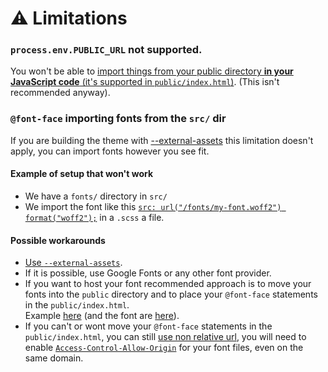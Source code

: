 # ⚠ Limitations

### `process.env.PUBLIC_URL` not supported.

You won't be able to [import things from your public directory **in your JavaScript code** (it's supported in `public/index.html`)](https://create-react-app.dev/docs/using-the-public-folder/#adding-assets-outside-of-the-module-system). (This isn't recommended anyway).

### `@font-face` importing fonts from the `src/` dir

If you are building the theme with [--external-assets](page-1.md) this limitation doesn't apply, you can import fonts however you see fit.

#### Example of setup that **won't** work

* We have a `fonts/` directory in `src/`
* We import the font like this [`src: url("/fonts/my-font.woff2") format("woff2");`](https://github.com/garronej/keycloakify-demo-app/blob/07d54a3012ef354ee12b1374c6f7ad1cb125d56b/src/fonts.scss#L4) in a `.scss` a file.

#### Possible workarounds

* [Use `--external-assets`](page-1.md).
* If it is possible, use Google Fonts or any other font provider.
* If you want to host your font recommended approach is to move your fonts into the `public` directory and to place your `@font-face` statements in the `public/index.html`.\
  Example [here](https://github.com/garronej/keycloakify-demo-app/blob/9aa2dbaec28a7786d6b2983c9a59d393dec1b2d6/public/index.html#L27-L73) (and the font are [here](https://github.com/garronej/keycloakify-demo-app/tree/main/public/fonts/WorkSans)).
* If you can't or wont move your `@font-face` statements in the `public/index.html`, you can still [use non relative url](https://github.com/garronej/keycloakify-demo-app/blob/2de8a9eb6f5de9c94f9cd3991faad0377e63268c/src/fonts.scss#L16), you will need to enable [`Access-Control-Allow-Origin`](https://github.com/garronej/keycloakify-demo-app/blob/2de8a9eb6f5de9c94f9cd3991faad0377e63268c/nginx.conf#L17-L19) for your font files, even on the same domain.&#x20;

